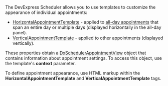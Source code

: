 The DevExpress Scheduler allows you to use templates to customize the appearance of individual appointments:

*   [HorizontalAppointmentTemplate](https://docs.devexpress.com/Blazor/DevExpress.Blazor.Base.DxSchedulerDayViewBase.HorizontalAppointmentTemplate) - applied to [all-day appointments](https://docs.devexpress.com/Blazor/DevExpress.Blazor.DxSchedulerAppointmentItem#all-day-appointment) that span an entire day or multiple days (displayed horizontally in the all-day panel).
*   [VerticalAppointmentTemplate](https://docs.devexpress.com/Blazor/DevExpress.Blazor.Base.DxSchedulerDayViewBase.VerticalAppointmentTemplate) - applied to other appointments (displayed vertically).

These properties obtain a [DxSchedulerAppointmentView](https://docs.devexpress.com/Blazor/DevExpress.Blazor.DxSchedulerAppointmentView) object that contains information about appointment settings. To access this object, use the template's **context** parameter.

To define appointment appearance, use HTML markup within the **HorizontalAppointmentTemplate** and **VerticalAppointmentTemplate** tags.
